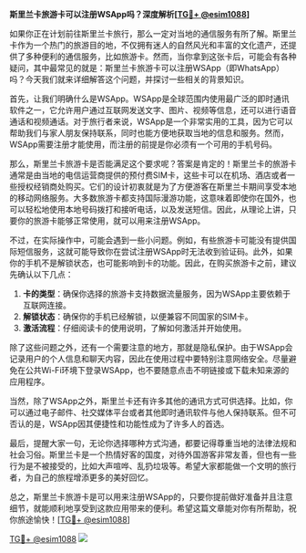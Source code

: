 **斯里兰卡旅游卡可以注册WSApp吗？深度解析[[TG💪+ @esim1088](https://t.me/s/esim1088)]**

如果你正在计划前往斯里兰卡旅行，那么一定对当地的通信服务有所了解。斯里兰卡作为一个热门的旅游目的地，不仅拥有迷人的自然风光和丰富的文化遗产，还提供了多种便利的通信服务，比如旅游卡。然而，当你拿到这张卡后，可能会有各种疑问，其中最常见的就是：斯里兰卡旅游卡可以注册WSApp（即WhatsApp）吗？今天我们就来详细解答这个问题，并探讨一些相关的背景知识。

首先，让我们明确什么是WSApp。WSApp是全球范围内使用最广泛的即时通讯软件之一，它允许用户通过互联网发送文字、图片、视频等信息，还可以进行语音通话和视频通话。对于旅行者来说，WSApp是一个非常实用的工具，因为它可以帮助我们与家人朋友保持联系，同时也能方便地获取当地的信息和服务。然而，WSApp需要注册才能使用，而注册的前提是你必须有一个可用的手机号码。

那么，斯里兰卡旅游卡是否能满足这个要求呢？答案是肯定的！斯里兰卡的旅游卡通常是由当地的电信运营商提供的预付费SIM卡，这些卡可以在机场、酒店或者一些授权经销商处购买。它们的设计初衷就是为了方便游客在斯里兰卡期间享受本地的移动网络服务。大多数旅游卡都支持国际漫游功能，这意味着即使你在国外，也可以轻松地使用本地号码拨打和接听电话，以及发送短信。因此，从理论上讲，只要你的旅游卡能够正常使用，就可以用来注册WSApp。

不过，在实际操作中，可能会遇到一些小问题。例如，有些旅游卡可能没有提供国际短信服务，这就可能导致你在尝试注册WSApp时无法收到验证码。此外，如果你的手机不是解锁状态，也可能影响到卡的功能。因此，在购买旅游卡之前，建议先确认以下几点：

1. **卡的类型**：确保你选择的旅游卡支持数据流量服务，因为WSApp主要依赖于互联网连接。
2. **解锁状态**：确保你的手机已经解锁，以便兼容不同国家的SIM卡。
3. **激活流程**：仔细阅读卡的使用说明，了解如何激活并开始使用。

除了这些问题之外，还有一个需要注意的地方，那就是隐私保护。由于WSApp会记录用户的个人信息和聊天内容，因此在使用过程中要特别注意网络安全。尽量避免在公共Wi-Fi环境下登录WSApp，也不要随意点击不明链接或下载未知来源的应用程序。

当然，除了WSApp之外，斯里兰卡还有许多其他的通讯方式可供选择。比如，你可以通过电子邮件、社交媒体平台或者其他即时通讯软件与他人保持联系。但不可否认的是，WSApp因其便捷性和功能性成为了许多人的首选。

最后，提醒大家一句，无论你选择哪种方式沟通，都要记得尊重当地的法律法规和社会习俗。斯里兰卡是一个热情好客的国度，对待外国游客非常友善，但也有一些行为是不被接受的，比如大声喧哗、乱扔垃圾等。希望大家都能做一个文明的旅行者，为自己的旅程增添更多的美好回忆。

总之，斯里兰卡旅游卡是可以用来注册WSApp的，只要你提前做好准备并且注意细节，就能顺利地享受到这款应用带来的便利。希望这篇文章能对你有所帮助，祝你旅途愉快！[[TG💪+ @esim1088](https://t.me/s/esim1088)]

[TG💪+ @esim1088](https://t.me/s/esim1088) ![](https://i.postimg.cc/4NQfJmqS/Snipaste-2025-05-13-00-14-12.png)